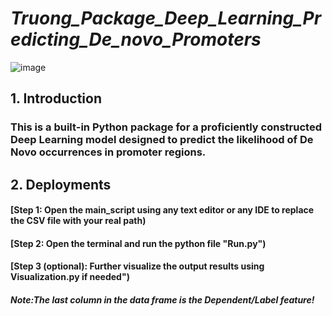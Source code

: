 # *Truong_Package_Deep_Learning_Predicting_De_novo_Promoters*

![image](https://github.com/truong128/Truong_Package_Deep_Learning_Predicting_De_novo_Promoters-TSS-EBV/blob/main/De_novo_Promoter.png)

## **1. Introduction**

### This is a built-in Python package for a proficiently constructed Deep Learning model designed to predict the likelihood of De Novo occurrences in promoter regions.

## **2. Deployments**

#### [Step 1: Open the main_script using any text editor or any IDE to replace the CSV file with your real path)

#### [Step 2: Open the terminal and run the python file "Run.py")

#### [Step 3 (optional): Further visualize the output results using Visualization.py if needed")

##### Note:*The last column in the data frame is the Dependent/Label feature!*
